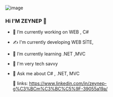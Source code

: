 
![image](https://github.com/ZeynepGumus0/ZeynepGumus0/assets/110032203/aebca2d6-8590-4ddd-84e2-5cda9b1e02e4)
### Hi I'M ZEYNEP 👋




- 🔭 I’m currently working on WEB , C#
- ✍ I'm currently developing WEB SİTE,
- 🌱 I’m currently learning .NET ,MVC
- 🌟 I'm very tech savvy
- 💬 Ask me about C# , .NET, MVC

  🔗 links: 
https://www.linkedin.com/in/zeynep-g%C3%BCm%C3%BC%C5%9F-39055a19a/


